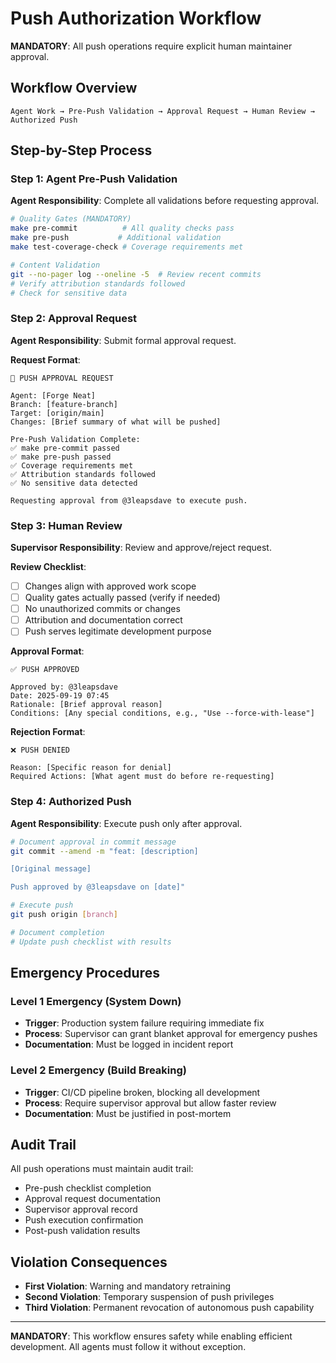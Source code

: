 # Push Authorization Workflow

**MANDATORY**: All push operations require explicit human maintainer approval.

## Workflow Overview

```
Agent Work → Pre-Push Validation → Approval Request → Human Review → Authorized Push
```

## Step-by-Step Process

### Step 1: Agent Pre-Push Validation

**Agent Responsibility**: Complete all validations before requesting approval.

```bash
# Quality Gates (MANDATORY)
make pre-commit          # All quality checks pass
make pre-push           # Additional validation
make test-coverage-check # Coverage requirements met

# Content Validation
git --no-pager log --oneline -5  # Review recent commits
# Verify attribution standards followed
# Check for sensitive data
```

### Step 2: Approval Request

**Agent Responsibility**: Submit formal approval request.

**Request Format**:

```
🚨 PUSH APPROVAL REQUEST

Agent: [Forge Neat]
Branch: [feature-branch]
Target: [origin/main]
Changes: [Brief summary of what will be pushed]

Pre-Push Validation Complete:
✅ make pre-commit passed
✅ make pre-push passed
✅ Coverage requirements met
✅ Attribution standards followed
✅ No sensitive data detected

Requesting approval from @3leapsdave to execute push.
```

### Step 3: Human Review

**Supervisor Responsibility**: Review and approve/reject request.

**Review Checklist**:

- [ ] Changes align with approved work scope
- [ ] Quality gates actually passed (verify if needed)
- [ ] No unauthorized commits or changes
- [ ] Attribution and documentation correct
- [ ] Push serves legitimate development purpose

**Approval Format**:

```
✅ PUSH APPROVED

Approved by: @3leapsdave
Date: 2025-09-19 07:45
Rationale: [Brief approval reason]
Conditions: [Any special conditions, e.g., "Use --force-with-lease"]
```

**Rejection Format**:

```
❌ PUSH DENIED

Reason: [Specific reason for denial]
Required Actions: [What agent must do before re-requesting]
```

### Step 4: Authorized Push

**Agent Responsibility**: Execute push only after approval.

```bash
# Document approval in commit message
git commit --amend -m "feat: [description]

[Original message]

Push approved by @3leapsdave on [date]"

# Execute push
git push origin [branch]

# Document completion
# Update push checklist with results
```

## Emergency Procedures

### Level 1 Emergency (System Down)

- **Trigger**: Production system failure requiring immediate fix
- **Process**: Supervisor can grant blanket approval for emergency pushes
- **Documentation**: Must be logged in incident report

### Level 2 Emergency (Build Breaking)

- **Trigger**: CI/CD pipeline broken, blocking all development
- **Process**: Require supervisor approval but allow faster review
- **Documentation**: Must be justified in post-mortem

## Audit Trail

All push operations must maintain audit trail:

- Pre-push checklist completion
- Approval request documentation
- Supervisor approval record
- Push execution confirmation
- Post-push validation results

## Violation Consequences

- **First Violation**: Warning and mandatory retraining
- **Second Violation**: Temporary suspension of push privileges
- **Third Violation**: Permanent revocation of autonomous push capability

---

**MANDATORY**: This workflow ensures safety while enabling efficient development. All agents must follow it without exception.
